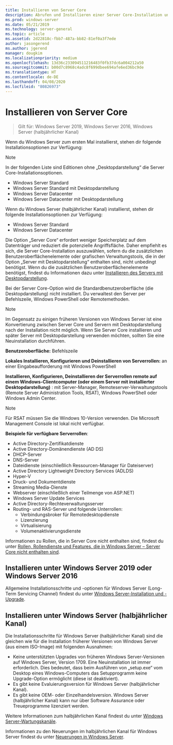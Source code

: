 ```yaml
---
title: Installieren von Server Core
description: Abrufen und Installieren einer Server Core-Installation unter Windows Server 2019, Windows Server 2016 oder Windows Server (halbjährlicher Kanal).
ms.prod: windows-server
ms.date: 05/21/2019
ms.technology: server-general
ms.topic: article
ms.assetid: 2d22818c-fbb7-487a-bb82-81ef0a3f7ede
author: jasongerend
ms.author: jgerend
manager: dougkim
ms.localizationpriority: medium
ms.openlocfilehash: 13d36c233094511216483f0fb37dc6a004212a50
ms.sourcegitcommit: b00d7c8968c4adc8f699dbee694afe6ed36bc9de
ms.translationtype: HT
ms.contentlocale: de-DE
ms.lasthandoff: 04/08/2020
ms.locfileid: "80826973"
---
```

# <a name="install-server-core"></a>Installieren von Server Core

> Gilt für: Windows Server 2019, Windows Server 2016, Windows Server (halbjährlicher Kanal)
  
Wenn du Windows Server zum ersten Mal installierst, stehen dir folgende Installationsoptionen zur Verfügung:

>[!NOTE]
> In der folgenden Liste sind Editionen ohne „Desktopdarstellung“ die Server Core-Installationsoptionen.

-    Windows Server Standard
-    Windows Server Standard mit Desktopdarstellung
-    Windows Server Datacenter
-    Windows Server Datacenter mit Desktopdarstellung

Wenn du Windows Server (halbjährlicher Kanal) installierst, stehen dir folgende Installationsoptionen zur Verfügung:

-    Windows Server Standard 
-    Windows Server Datacenter

Die Option „Server Core“ erfordert weniger Speicherplatz auf dem Datenträger und reduziert die potenzielle Angriffsfläche. Daher empfiehlt es sich, die Server Core-Installation auszuwählen, sofern du die zusätzlichen Benutzeroberflächenelemente oder grafischen Verwaltungstools, die in der Option „Server mit Desktopdarstellung“ enthalten sind, nicht unbedingt benötigst. Wenn du die zusätzlichen Benutzeroberflächenelemente benötigst, findest du Informationen dazu unter [Installieren des Servers mit Desktopdarstellung](Getting-Started-with-Server-with-Desktop-Experience.md). 

Bei der Server Core-Option wird die Standardbenutzeroberfläche (die Desktopdarstellung) nicht installiert. Du verwaltest den Server per Befehlszeile, Windows PowerShell oder Remotemethoden.

>[!NOTE]
>
>Im Gegensatz zu einigen früheren Versionen von Windows Server ist eine Konvertierung zwischen Server Core und Servern mit Desktopdarstellung nach der Installation nicht möglich. Wenn Sie Server Core installieren und später Server mit Desktopdarstellung verwenden möchten, sollten Sie eine Neuinstallation durchführen.

**Benutzeroberfläche:** Befehlszeile

**Lokales Installieren, Konfigurieren und Deinstallieren von Serverrollen:** an einer Eingabeaufforderung mit Windows PowerShell

**Installieren, Konfigurieren, Deinstallieren der Serverrollen remote auf einem Windows-Clientcomputer (oder einem Server mit installierter Desktopdarstellung)** : mit Server-Manager, Remoteserver-Verwaltungstools (Remote Server Administration Tools, RSAT), Windows PowerShell oder Windows Admin Center.

>[!NOTE]
>
>Für RSAT müssen Sie die Windows 10-Version verwenden.
>Die Microsoft Management Console ist lokal nicht verfügbar.

**Beispiele für verfügbare Serverrollen**:

- Active Directory-Zertifikatdienste
- Active Directory-Domänendienste (AD DS)
- DHCP-Server
- DNS-Server
- Dateidienste (einschließlich Ressourcen-Manager für Dateiserver)
- Active Directory Lightweight Directory Services (ADLDS)
- Hyper-V
- Druck- und Dokumentdienste
- Streaming Media-Dienste
- Webserver (einschließlich einer Teilmenge von ASP.NET)
- Windows Server Update Services
- Active Directory-Rechteverwaltungsserver
- Routing- und RAS-Server und folgende Unterrollen:
   - Verbindungsbroker für Remotedesktopdienste
   - Lizenzierung
   - Virtualisierung
   - Volumenaktivierungsdienste

Informationen zu Rollen, die in Server Core nicht enthalten sind, findest du unter [Rollen, Rollendienste und Features, die in Windows Server – Server Core nicht enthalten sind](../administration/server-core/server-core-removed-roles.md).

## <a name="installing-on-windows-server-2019-or-windows-server-2016"></a>Installieren unter Windows Server 2019 oder Windows Server 2016

Allgemeine Installationsschritte und -optionen für Windows Server (Long-Term Servicing Channel) findest du unter [Windows Server-Installation und -Upgrade](installation-and-upgrade.md).

## <a name="installing-on-windows-server-semi-annual-channel"></a>Installieren unter Windows Server (halbjährlicher Kanal)

Die Installationsschritte für Windows Server (halbjährlicher Kanal) sind die gleichen wie für die Installation früherer Versionen von Windows Server (aus einem ISO-Image) mit folgenden Ausnahmen:

- Keine unterstützten Upgrades von früheren Windows Server-Versionen auf Windows Server, Version 1709. Eine Neuinstallation ist immer erforderlich.
   Dies bedeutet, dass beim Ausführen von „setup.exe“ vom Desktop eines Windows-Computers das Setupprogramm keine Upgrade-Option ermöglicht (diese ist deaktiviert).
- Es gibt keine Evaluierungsversion für Windows Server (halbjährlicher Kanal).
- Es gibt keine OEM- oder Einzelhandelsversion. Windows Server (halbjährlicher Kanal) kann nur über Software Assurance oder Treueprogramme lizenziert werden.

Weitere Informationen zum halbjährlichen Kanal findest du unter [Windows Server-Wartungskanäle](../get-started-19/servicing-channels-19.md).

Informationen zu den Neuerungen im halbjährlichen Kanal für Windows Server findest du unter [Neuerungen in Windows Server](whats-new-in-windows-server.md).
